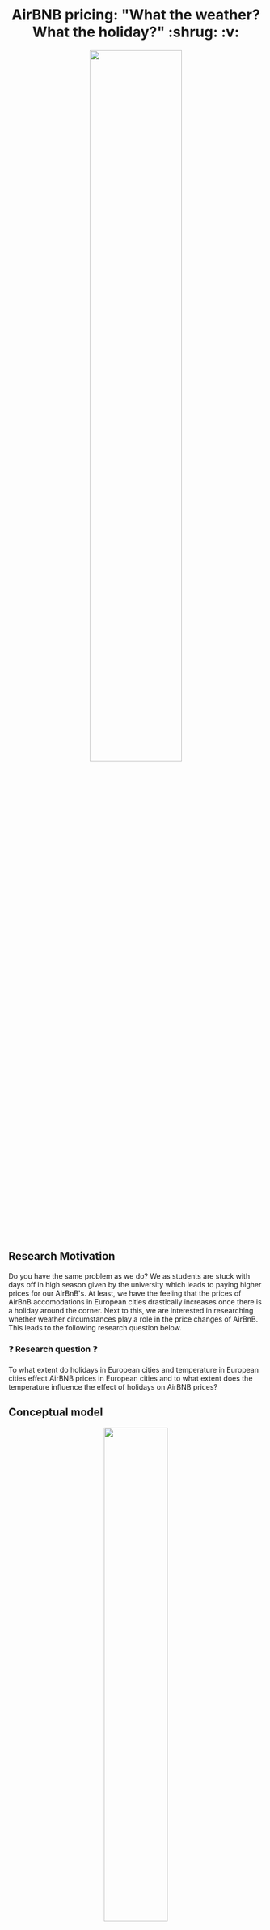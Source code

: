 <h1 align="center"> AirBNB pricing: "What the weather? What the holiday?" :shrug: :v:</h1>

<p align="center" width="100%">
    <img width="60%" src="https://user-images.githubusercontent.com/98605194/156195381-f3ef1ca4-89b7-466b-8ade-43ac2dd746bc.jpeg">
</p>

## Research Motivation 
Do you have the same problem as we do? We as students are stuck with days off in high season given by the university which leads to paying higher prices for our AirBnB's. At least, we have the feeling that the prices of AirBnB accomodations in European cities drastically increases once there is a holiday around the corner. Next to this, we are interested in researching whether weather circumstances play a role in the price changes of AirBnB. This leads to the following research question below. 

### :question: Research question :question: 

To what extent do holidays in European cities and temperature in European cities effect AirBNB prices in European cities and to what extent does the temperature influence the effect of holidays on AirBNB prices? 


## Conceptual model

<p align="center" width="100%">
    <img width="50%" src="https://media.giphy.com/media/crE4vQd8NVFP7NTBb8/giphy.gif">
</p>

## Research method 
The best research method for the previously formulated research question is multiple regression.

Multiple regression is an appropriate method of analysis when the research problem involves a single metric dependent variable (AirBNB prices). This dependant variable is related to two more independent variables (temperature, holiday period). Regression analysis is a statistical tool that should be used when the DV and IV variables are metric.  The non-metric holiday data will be transformed into a dummy variable. Under these circumstances it is possible to include the nonmetric holiday data in the analysis.

The goal of the research is to define the best way to calculate AirBNB prices based on holidays and temperature. To define the price, data is collected in 2 different stages. First the primary data from Inside AirBNB is used to calculate prices during a period. Secondly data is coupled with secondary data to analyse the findings and answer the research question.

## Set up of the repository 

## Research deployment :mag:
To visualize the effect of holidays and temperature on prices, there is a dashboard that shows different statistics. Within this dashboard, users can filter different countries and cities and select temperature levels so check the average airBNB price for certain cities.  

## Stakeholders :briefcase:	
- Users of airBNB can use the information gathered by answering the research to anticipate price flunctuations.
- Tourism sector can track to what extent tourism through airbnb affects prizing. 
- Goverments can track activity of rented airbnb's in the city.

## Which Inside AirBNB data do we need?
For every European city we need from Airbnb the calendar data. The dataset contains information about the price, dates and host-id. There will be archived data used, because this will be more relevant with the temperature API. The files from March 5th qualify best for answering the research question. The name of the file exactly is: calendar.csv.gz 

## Instructions :information_source:
### 1. Packages to download 
Within R, the following packages have been used in total within various codes:
``` r
install.packages("date")
install.packages("data.table")
install.packages("dplyr")
install.packages("ggplot2")
install.packages("haven")
devtools::install_github("matbmeijer/HolidayAPI")
install.packages("HolidayAPI")
install.packages("knitr")
install.packages("lubridate")
install.packages("plotly")
install.packages("riem")
install.packages("sjlabelled")
install.packages("sjmisc")
install.packages("sjPlot")
install.packages("tidyr")
install.packages("tidyverse")
install.packages("weathermetrics")

```
### 2. Holiday API :earth_africa: 	
We used the Holiday API and loaded it into R with the help of [the GitHub page of Mat Meijer.](https://github.com/matbmeijer/HolidayAPI)
To get access to the [Holiday API](https://holidayapi.com/), you can generate a free or premium personal key by filling in your email or you could sign up through your GithHub account. The free account gives you access to holiday data of the previous year, so in this case 2021. The premium account can give you access to much more data. 

After you have generated your API save key, the following steps need to be taken:
``` r
install.packages("devtools")
devtools::install_github("matbmeijer/HolidayAPI")
install.packages("HolidayAPI")
```
**Note**: You should **never** share your personal save key so make use of ```Sys.getenv```. 


### 3. Weather API :sun_behind_small_cloud:	
The riem package from the [GitHub page: ropensci/riem](https://github.com/ropensci/riem) was used to collect historical weather data for European capital cities. The riem package contains all of the ASOS station weather data. These stations are located at airports across the globe and collect the data via the [Iowa Environment Mesonet](https://mesonet.agron.iastate.edu/request/download.phtml). The following steps need te be taken to use the riem package:

``` r
install.packages("riem")
```
To view and search the data:
``` r
## Figure out country code 
view(riem_networks())

##"countrycode" = country
## Figure out location code for city
view(riem_stations("countrycode__citycode"))
```
When the countrycode and citycode are identified, the weatherdata can be viewed and analyzed according to the user's interests.

## Main results :chart_with_upwards_trend:	
The final output obtained via regression:

<p align="center" width="100%">
    <img width="50%" src="https://user-images.githubusercontent.com/98945883/160124972-0002ce57-6516-4495-88cb-97ce8e3f037a.jpeg">
</p>

- 1.9% of the variance in the average prices of AirBNB listings is explained by this model.
- The low R-squared questions the usability of the model.
- Based on regression, it is difficult to say whether the temperature (daily av) and the holidays (is holiday) hava a direct influence on the avarage AirBNB listing prices. 
